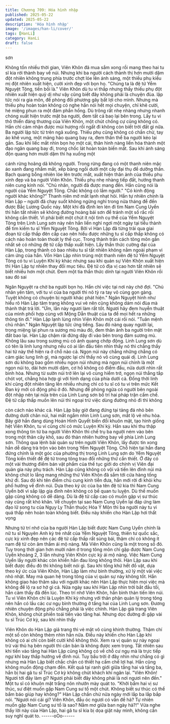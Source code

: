 ```yaml
---
title: Chương 709: Hóa hình nhập
published: 2025-05-22
updated: 2025-05-22
description: 'Hóa hình nhập'
image: '/images/han-li/cover/'
tags: [HanLi]
category: HanLi
draft: false
---
```


sơn

Không tốn nhiều thời gian, Viên Khôn đã mua sắm xong rồi mang
theo hai tu sĩ kia rời thành bay về núi.
Nhưng khi ba người cách thành thị hơn mười dặm đột nhiên
không trung phía trước chợt lóe lên ánh sáng, một thiếu phụ kiều
mị đột nhiên xuất hiện, cười xinh đẹp với bọn họ.
"Chúng ta là đệ tử Yểm Nguyệt Tông, tiền bối là." Viên Khôn dù tu
vi thấp nhưng thấy thiếu phụ đột nhiên xuất hiện quỷ dị như vậy
cũng biết đây không phải là chuyện đùa. lập tức nói ra gia môn,
đề phòng đối phương gây bất lợi cho mình.
Nhưng mà thiếu phụ hoàn toàn không có nghe hắn nói hết mọi
chuyện, chỉ khẽ cười, hé miệng phun ra một đám phần hống. Dù
trông rất nhẹ nhàng nhưng nhanh chóng xuất hiện trước mặt ba
người, đem tất cả bao lại bên trong.
Lấy tu vi thô thiển đáng thương của Viên Khôn, một chút chống
cự cũng không có. Hắn chỉ cảm nhận được mùi hương rồi ngất đi
không còn biết trời đất gì nữa.
Ba người lập tức từ trên ngã xuống.
Thiếu phụ cũng không có chần chừ, tay áo khẽ vung, một mảng
hào quang bay ra, đem thân thể ba người kéo lại gần.
Sau khi liếc mắt nhìn bọn họ một cái, thân hình nàng liền hóa
thành một đạo ngân quang bay đi, trong chốc lát hoàn toàn biến
mất.
Sau khi ánh sáng độn quang hơn mười dặm thì hạ xuống một

cánh rừng hoãng dã không người.
Trong rừng đang có một thanh niên mặc áo xanh đang nhắm mắt,
xếp bàng ngồi dưới một cây đại thụ để dưỡng thần.
Bạch quang bỗng nhiên lóe lên trước mắt, xuất hiện thân ảnh của
thiếu phụ xinh đẹp và ba người Viên Khôn. Thiếu phụ nhẹ nhàng
tiếp đất, hướng thanh niên cung kính nói.
"Chủ nhân, người đã được mang đến. Hắn cũng nói là người của
Yểm Nguyệt Tông. Chắc không có lầm người."
"Có kinh động người khác không?" Thanh niên mở mắt lạnh nhạt
hỏi.
Hắn tự nhiên chính là Hàn Lập – người đã chạy suốt không
ngừng nghỉ trong nửa tháng để đến được Bắc Lương Quốc này.
Một khi đã định len lén đi tìm Nam Cung Uyển thì hắn tất nhiên sẽ
không đường hoàng bái sơn để tránh một số rắc rối không cần
thiết.
Vì phải biết một chút ít nội tình cụ thể của Yểm Nguyệt Tông trên
Linh Lung sơn này nên hắn liền nghỉ ngơi một ngày tại tiểu thành
để tìm kiếm tu sĩ Yểm Nguyệt Tông.
Bởi vì Hàn Lập đã từng trải qua giai đoạn từ cấp thấp đên cấp
cao nên hiểu được những tu sĩ cấp thấp không có cách nào hoàn
toàn thoát ly thế cục. Trong thành trấn cách tông môn gần nhất sẽ
có những đệ tử cấp thấp xuất hiện.
Lấy thần thức cường đại của Hàn Lập, trong thành có bao nhiêu
tu sĩ tất nhiên không nằm ngoài phạm vi cảm ứng của hắn.
Vốn Hàn Lập nhìn trúng một thanh niên đệ tử Yểm Nguyệt Tông
có tu vi Luyện Khí kỳ khác nhưng sau khi quản sự Viên Khôn xuất
hiện thì Hàn Lập tự nhiên thay đổi mục tiêu. Đệ tử có địa vị cao
hơn tất nhiên sẽ biết nhiều hơn một chút.
Đem một tia thần thức dính tại người Viên Khôn rồi sau đó sai

Ngân Nguyệt ra chờ ba người bọn họ. Hắn chỉ việc tại nơi này
chờ đợi.
"Chủ nhân yên tâm, với tu vi của ba người thì nô tỳ ra tay vô cùng
gọn gàng. Tuyệt không có chuyện bị người khác phát hiện." Ngân
Nguyệt hình như hiểu rõ Hàn Lập tâm trạng không vui vẻ nên
cũng không dám nói đùa mà thành thật trả lời.
"Ừm, lần này ngươi làm rất tốt. Ngươi hãy đem huyễn thuật của
mình phối hợp cùng với Mộng Dẫn thuật của ta để moi hết ra
những thông tin đi." Hàn Lập lạnh lùng nhìn Viên Khôn một cái rồi
nói.
"Tuân mệnh chủ nhân." Ngân Nguyệt lập tức ứng tiếng.
Sau đó nàng quay người lại, trong miệng lại phun ra sương mù
màu đỏ, đem thân ảnh ba người trên mặt đất bao lại.
Hàn Lập chậm rãi đứng dậy đi vào bên trong đám sương mù.
Không lâu sau trong sương mù có ánh quang chớp động.
Linh Lung sơn dù có tên là linh lung nhưng nếu có ai lần đầu tiên
nhìn thấy nó thì chẳng thấy hai từ này thể hiện ra ở chỗ nào cả.
Ngọn núi này chẳng những chẳng có cảm giác lung linh gì, mà
ngược lại chỉ thấy nó vô cùng quái dị.
Linh Lung sơn dù không bao gồm nhiều ngọn núi nhưng mà ngọn
núi chính là một ngọn núi to, dài hơn mười dặm, cơ hồ không có
điểm đầu, nửa dưới nhìn rất bình hòa.
Nhưng từ sườn núi trở lên lại vô cùng hiểm trở, ngọn núi thẳng
tắp chót vọt, chẳng hòa hợp gì với hình dạng của phía dưới cả.
Đồng thời linh khí cũng đột nhiên tăng lên nhiều nhưng chỉ có tu
sĩ có tu vi trên mức Kết Đan kỳ mới có động phủ ở đó.
Nhưng để phòng ngừa có người bên ngoài đột nhập nên tại nửa
trên của Linh Lung sơn bố trí hai pháp trận cấm chế. Đệ tử cấp
thấp muốn lên núi thì ngoại trừ việc dùng đường nhỏ đi thì không

còn cách nào khác cả.
Hàn Lập bây giờ đang đứng tại tảng đá nhỏ bên đường dưới
chân núi, hai mắt ngắm nhìn Linh Lung sơn, mắt lộ vẻ nhu hòa.
Bây giờ hắn đang dùng Hoán Hình Quyết biến đổi khuôn mặt, tạo
hình giống hệt Viên Khôn, tu vi cũng chỉ có mức Luyện Khí kỳ.
Hắn sau khi thu thập xong thông tin từ ba người Viên Khôn thì
chế trụ ba người ném vào bên trong một thân cây khô, sau đó
thản nhiên hướng bay về phía Linh Lung sơn.
Thông qua lệnh bài quản sự trên người Viên Khôn, lấy được tin
xong hắn dễ dàng trà trộn vào bên trong Yểm Nguyệt Tông.
Chỗ hiện tại hắn đang đứng chính là một góc của phường thị
trong Linh Lung sơn do Yểm Nguyệt Tông kiến thiết để đệ tử
trong tông trao đổi những thứ cần thiết. Ở đây có một vài thương
điếm bán vật phẩm của thế tục giới do chính vị Viên đại quản gia
này phụ trách.
Hàn Lập cũng không có vội vã tiến lên đỉnh núi mà không chút lo
lắng mang những thứ Viên Khôn đã sắm tới cửa hàng tống khứ
đi.
Sau đó khi tên điếm chủ cung kính tiễn đưa, hắn mới rời đi khỏi
khu phố hướng về đỉnh núi.
Dựa theo ký ức của ba tên đệ tử kia thì Nam Cung Uyển bởi vì
sắp lập gia đình nên không có bế quan tu luyện. Dù thế muốn gặp
cũng không có dễ dàng.
Dù là đệ tử cấp cao có muốn gặp vị sư thúc này cũng rất khó
khăn.
Về chuyện tại sao Nam Cung Uyển lại đáp ứng làm đạo lữ song
tu của Ngụy Ly Thần thuộc Hóa Ý Môn thì ba người này tu vi quá
thấp nên hoàn toàn không biết.
Điều này khiến cho Hàn Lập hơi thất vọng

Nhưng từ trí nhớ của ba người Hàn Lập biết được Nam Cung
Uyển chính là nữ tu sĩ Nguyên Anh kỳ trẻ nhất của Yểm Nguyệt
Tông, thiên tư quốc sắc, cực kỳ xinh đẹp nên các đệ tử cấp thấp
rất sùng bái, thậm chí có không ít nam đệ tử còn âm thầm ái mộ
nàng.
Mà Viên Khôn cũng là một trong số đó.
Tuy trong thời gian hơn mười năm ở trong tông môn chỉ gặp được
Nam Cung Uyển khoảng 2, 3 lần nhưng Viên Khôn cực kỳ ái mộ
nàng.
Việc Nam Cung Uyển lấy người khác còn khiến hắn đau lòng
không thôi.
Hàn Lập sau khi biết được điều đó thì không biết nói gì.
Sau khi tống khứ hết đồ vật, dựa theo ký ức của Viên Khôn, Hàn
Lập làm như bình thường, xử lý một vài việc nhỏ nhặt.
May mà quan hệ trong tông của vị quản sự này không tốt. Hắn
không giao hảo thâm sâu với người khác nên Hàn Lập thực hiện
mọi việc mà không để lộ ra sơ hở gì cả.
Nửa ngày sau khi Hàn Lập nhìn trời bắt đầu tối, hắn cảm thấy đã
đến lúc.
Theo trí nhớ Viên Khôn, hắn bình thản tiến lên núi.
Tu vi Viên Khôn chỉ là Luyện Khí kỳ nhưng với thân phận quản lý
trong tông nên hắn có lầu các cư ngụ bình thường ở tầng hai của
Linh Lung sơn.
Đương nhiên chuyện động phủ chẳng phải là việc chính.
Hàn Lập giả trang Viên Khôn, không chút phiền toái tiến vào tầng
hai.
Nhưng dọc đường đi gặp vài tu sĩ Trúc Cơ kỳ, sau khi nhìn thấy

Viên Khôn do Hàn Lập giả trang thì vẻ mặt vô cùng khinh thường.
Thậm chí một số còn không thèm nhìn hắn nữa.
Điều này khiến cho Hàn Lập khi không có ai chỉ còn biết cười khổ
không thôi.
Xem ra vị quản sự này ngoại trừ vài thủ hạ bên người thì căn bản
là không được xem trọng.
Tất nhiên sau khi tiến vào tầng hai Hàn Lập cũng không có về chỗ
cư ngụ mà là trực tiếp ngự khí bay thấp hướng về đỉnh núi.
Tuy bầu trời ở đây nhìn như chẳng có gì nhưng mà Hàn Lập biết
chắc chắn có thiết hạ cấm chế lợi hại. Hắn cũng không muốn
động chạm đến.
Kết quả tại ranh giới giữa tầng hai và tầng ba, hắn bị hai gã tu sĩ
Trúc Cơ kỳ không chút khách khí ngăn lại.
"Viên Khôn! Ngươi tới đây làm gì? Ngươi phải biết đây không phải
là nơi ngươi nên đến." Một tu sĩ có khuôn mặt trắng nõn nhướn
mày quát to.
"Khởi bẩm hai vị sư thúc, sư điệt muốn gặp Nam Cung sư tổ một
chút. Không biết sư thúc có thể bẩm báo giúp hay không?" Hàn
Lập chần chừ nửa ngày mới lắp ba lắp bắp nói.
"Ngươi nói cái gì? Viên Khôn, đầu óc ngươi có vấn đề hả? Tự
nhiên muốn gặp Nam Cung sư tổ là sao? Nằm mơ giữa ban ngày
hả?!" Vừa nghe thấy lời này của Hàn Lập, hai gã tu sĩ kia bị dọa
giật nảy mình, không cần suy nghĩ quát to.
------oOo------
